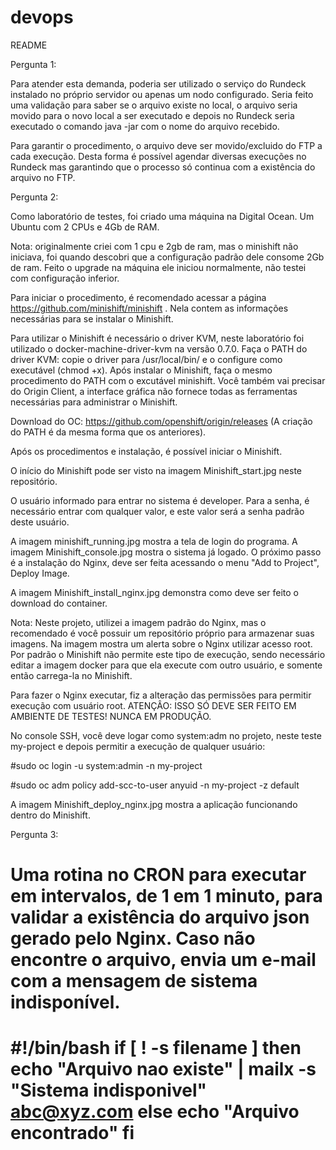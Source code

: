 # devops

README

Pergunta 1:

Para atender esta demanda, poderia ser utilizado o serviço do Rundeck instalado no próprio servidor ou apenas um nodo configurado. Seria feito uma validação para saber se o arquivo existe no local, o arquivo seria movido para o novo local a ser executado e depois no Rundeck seria executado o comando java -jar com o nome do arquivo recebido.

Para garantir o procedimento, o arquivo deve ser movido/excluido do FTP a cada execução. Desta forma é possível agendar diversas execuções no Rundeck mas garantindo que o processo só continua com a existência do arquivo no FTP.


Pergunta 2:

Como laboratório de testes, foi criado uma máquina na Digital Ocean. Um Ubuntu com 2 CPUs e 4Gb de RAM.

Nota: originalmente criei com 1 cpu e 2gb de ram, mas o minishift não iniciava, foi quando descobri que a configuração padrão dele
consome 2Gb de ram. Feito o upgrade na máquina ele iniciou normalmente, não testei com configuração inferior.

Para iniciar o procedimento, é recomendado acessar a página https://github.com/minishift/minishift . Nela contem as informações
necessárias para se instalar o Minishift.

Para utilizar o Minishift é necessário o driver KVM, neste laboratório foi utilizado o docker-machine-driver-kvm na versão 0.7.0.
Faça o PATH do driver KVM: copie o driver para /usr/local/bin/ e o configure como executável (chmod +x).
Após instalar o Minishift, faça o mesmo procedimento do PATH com o excutável minishift.
Você também vai precisar do Origin Client, a interface gráfica não fornece todas as ferramentas necessárias para administrar o Minishift.

Download do OC: https://github.com/openshift/origin/releases (A criação do PATH é da mesma forma que os anteriores).

Após os procedimentos e instalação, é possível iniciar o Minishift.

O início do Minishift pode ser visto na imagem Minishift_start.jpg neste repositório.

O usuário informado para entrar no sistema é developer. Para a senha, é necessário entrar com qualquer valor, e este valor será a
senha padrão deste usuário.

A imagem minishift_running.jpg mostra a tela de login do programa. A imagem Minishift_console.jpg mostra o sistema já logado.
O próximo passo é a instalação do Nginx, deve ser feita acessando o menu "Add to Project", Deploy Image.

A imagem Minishift_install_nginx.jpg demonstra como deve ser feito o download do container. 

Nota: Neste projeto, utilizei a imagem padrão do Nginx, mas o recomendado é você possuir um repositório próprio para armazenar suas imagens. Na imagem mostra um alerta sobre o Nginx utilizar acesso root. Por padrão o Minishift não permite este tipo de execução, sendo necessário editar a imagem docker para que ela execute com outro usuário, e somente então carrega-la no Minishift.

Para fazer o Nginx executar, fiz a alteração das permissões para permitir execução com usuário root.
ATENÇÂO: ISSO SÓ DEVE SER FEITO EM AMBIENTE DE TESTES! NUNCA EM PRODUÇÃO.

No console SSH, você deve logar como system:adm no projeto, neste teste my-project e depois permitir a execução de qualquer usuário:

#sudo oc login -u system:admin -n my-project

#sudo oc adm policy add-scc-to-user anyuid -n my-project -z default

A imagem Minishift_deploy_nginx.jpg mostra a aplicação funcionando dentro do Minishift.



Pergunta 3:

Uma rotina no CRON para executar em intervalos, de 1 em 1 minuto, para validar a existência do arquivo json gerado pelo Nginx. Caso não encontre o arquivo, envia um e-mail com a mensagem de sistema indisponível.
==========================
#!/bin/bash
if [ ! -s filename ]
then
        echo "Arquivo nao existe" | mailx -s "Sistema indisponivel" abc@xyz.com
else
        echo "Arquivo encontrado"
        fi
==========================




